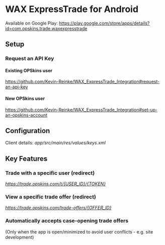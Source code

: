 # WAX ExpressTrade for Android
Available on Google Play: https://play.google.com/store/apps/details?id=com.opskins.trade.waxexpresstrade

## Setup

### Request an API Key

#### Existing OPSkins user
https://github.com/Kevin-Reinke/WAX_ExpressTrade_Integration#request-an-api-key

#### New OPSkins user
https://github.com/Kevin-Reinke/WAX_ExpressTrade_Integration#set-up-an-opskins-account

## Configuration
Client details: *app/src/main/res/values/keys.xml*

## Key Features

### Trade with a specific user (redirect)
*https://trade.opskins.com/t/{USER_ID}/{TOKEN}*

### View a specific trade offer (redirect)
*https://trade.opskins.com/trade-offers/{OFFER_ID}*

### Automatically accepts case-opening trade offers
(Only when the app is open/minimized to avoid user conflicts - e.g. site development)